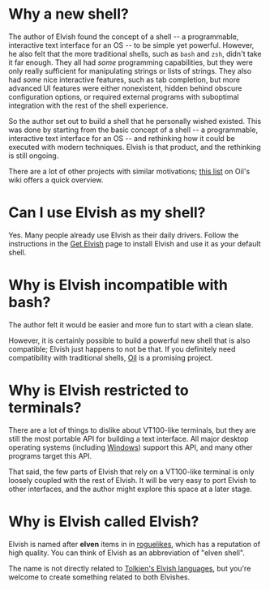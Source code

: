 <!-- toc -->

# Why a new shell?

The author of Elvish found the concept of a shell -- a programmable, interactive
text interface for an OS -- to be simple yet powerful. However, he also felt
that the more traditional shells, such as `bash` and `zsh`, didn't take it far
enough. They all had _some_ programming capabilities, but they were only really
sufficient for manipulating strings or lists of strings. They also had _some_
nice interactive features, such as tab completion, but more advanced UI features
were either nonexistent, hidden behind obscure configuration options, or
required external programs with suboptimal integration with the rest of the
shell experience.

So the author set out to build a shell that he personally wished existed. This
was done by starting from the basic concept of a shell -- a programmable,
interactive text interface for an OS -- and rethinking how it could be executed
with modern techniques. Elvish is that product, and the rethinking is still
ongoing.

There are a lot of other projects with similar motivations;
[this list](https://github.com/oilshell/oil/wiki/Alternative-Shells) on Oil's
wiki offers a quick overview.

# Can I use Elvish as my shell?

Yes. Many people already use Elvish as their daily drivers. Follow the
instructions in the [Get Elvish](../get) page to install Elvish and use it as
your default shell.

# Why is Elvish incompatible with bash?

The author felt it would be easier and more fun to start with a clean slate.

However, it is certainly possible to build a powerful new shell that is also
compatible; Elvish just happens to not be that. If you definitely need
compatibility with traditional shells, [Oil](http://www.oilshell.org/) is a
promising project.

# Why is Elvish restricted to terminals?

There are a lot of things to dislike about VT100-like terminals, but they are
still the most portable API for building a text interface. All major desktop
operating systems (including
[Windows](https://docs.microsoft.com/en-us/windows/console/console-virtual-terminal-sequences))
support this API, and many other programs target this API.

That said, the few parts of Elvish that rely on a VT100-like terminal is only
loosely coupled with the rest of Elvish. It will be very easy to port Elvish to
other interfaces, and the author might explore this space at a later stage.

# Why is Elvish called Elvish?

Elvish is named after **elven** items in in
[roguelikes](https://en.wikipedia.org/wiki/Roguelike), which has a reputation of
high quality. You can think of Elvish as an abbreviation of "elven shell".

The name is not directly related to
[Tolkien's Elvish languages](<https://en.wikipedia.org/wiki/Elvish_languages_(Middle-earth)>),
but you're welcome to create something related to both Elvishes.

